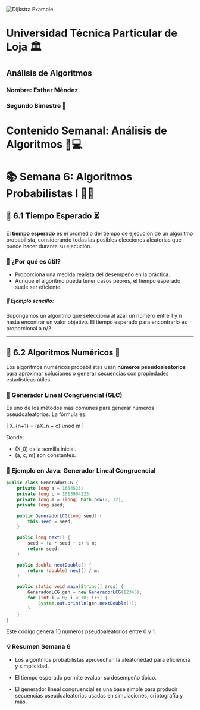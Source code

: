 ![Dijkstra Example](https://citec.com.ec/wp-content/uploads/2024/08/utpl-1024x412.png)
# Universidad Técnica Particular de Loja 🏛️
## Análisis de Algoritmos  
### Nombre: Esther Méndez  
### Segundo Bimestre 📘  

# Contenido Semanal: Análisis de Algoritmos 🧠💻  
# 📚 Semana 6: Algoritmos Probabilistas I 🎲🤖

## 🔹 6.1 Tiempo Esperado ⏳

El **tiempo esperado** es el promedio del tiempo de ejecución de un algoritmo probabilista, considerando todas las posibles elecciones aleatorias que puede hacer durante su ejecución.

### 📌 ¿Por qué es útil?
- Proporciona una medida realista del desempeño en la práctica.
- Aunque el algoritmo pueda tener casos peores, el tiempo esperado suele ser eficiente.

##### 📌 Ejemplo sencillo:
Supongamos un algoritmo que selecciona al azar un número entre 1 y n hasta encontrar un valor objetivo. El tiempo esperado para encontrarlo es proporcional a n/2.

---

## 🔹 6.2 Algoritmos Numéricos 🔢

Los algoritmos numéricos probabilistas usan **números pseudoaleatorios** para aproximar soluciones o generar secuencias con propiedades estadísticas útiles.

### 📌 Generador Lineal Congruencial (GLC)

Es uno de los métodos más comunes para generar números pseudoaleatorios. La fórmula es:

\[
X_{n+1} = (aX_n + c) \mod m
\]

Donde:
- \(X_0\) es la semilla inicial.
- \(a, c, m\) son constantes.

### 📌 Ejemplo en Java: Generador Lineal Congruencial

```java
public class GeneradorLCG {
    private long a = 1664525;
    private long c = 1013904223;
    private long m = (long) Math.pow(2, 32);
    private long seed;

    public GeneradorLCG(long seed) {
        this.seed = seed;
    }

    public long next() {
        seed = (a * seed + c) % m;
        return seed;
    }

    public double nextDouble() {
        return (double) next() / m;
    }

    public static void main(String[] args) {
        GeneradorLCG gen = new GeneradorLCG(12345);
        for (int i = 0; i < 10; i++) {
            System.out.println(gen.nextDouble());
        }
    }
}
````

Este código genera 10 números pseudoaleatorios entre 0 y 1.

### 💡 Resumen Semana 6
- Los algoritmos probabilistas aprovechan la aleatoriedad para eficiencia y simplicidad.

- El tiempo esperado permite evaluar su desempeño típico.

- El generador lineal congruencial es una base simple para producir secuencias pseudoaleatorias usadas en simulaciones, criptografía y más.

